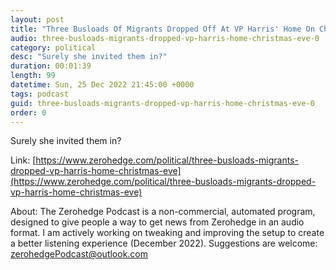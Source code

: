```yaml
---
layout: post
title: "Three Busloads Of Migrants Dropped Off At VP Harris' Home On Christmas Eve"
audio: three-busloads-migrants-dropped-vp-harris-home-christmas-eve-0
category: political
desc: "Surely she invited them in?"
duration: 00:01:39
length: 99
datetime: Sun, 25 Dec 2022 21:45:00 +0000
tags: podcast
guid: three-busloads-migrants-dropped-vp-harris-home-christmas-eve-0
order: 0
---
```

Surely she invited them in?

Link: [https://www.zerohedge.com/political/three-busloads-migrants-dropped-vp-harris-home-christmas-eve](https://www.zerohedge.com/political/three-busloads-migrants-dropped-vp-harris-home-christmas-eve)

About: The Zerohedge Podcast is a non-commercial, automated program, designed to give people a way to get news from Zerohedge in an audio format.  I am actively working on tweaking and improving the setup to create a better listening experience (December 2022).  Suggestions are welcome: [zerohedgePodcast@outlook.com](mailto:zerohedgePodcast@outlook.com)